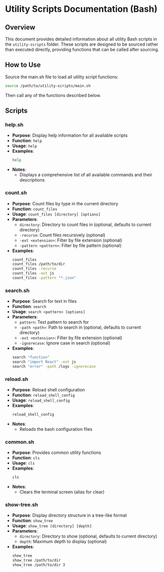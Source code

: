 # Utility Scripts Documentation (Bash)

## Overview
This document provides detailed information about all utility Bash scripts in the `utility-scripts` folder. These scripts are designed to be sourced rather than executed directly, providing functions that can be called after sourcing.

## How to Use
Source the main.sh file to load all utility script functions:
```bash
source /path/to/utility-scripts/main.sh
```

Then call any of the functions described below.

## Scripts

### help.sh
* **Purpose**: Display help information for all available scripts
* **Function**: `help`
* **Usage**: `help`
* **Examples**:
  ```bash
  help
  ```
* **Notes**:
  - Displays a comprehensive list of all available commands and their descriptions

### count.sh
* **Purpose**: Count files by type in the current directory
* **Function**: `count_files`
* **Usage**: `count_files [directory] [options]`
* **Parameters**:
  - `directory`: Directory to count files in (optional, defaults to current directory)
  - `-recurse`: Count files recursively (optional)
  - `-ext <extension>`: Filter by file extension (optional)
  - `-pattern <pattern>`: Filter by file pattern (optional)
* **Examples**:
  ```bash
  count_files
  count_files /path/to/dir
  count_files -recurse
  count_files -ext js
  count_files -pattern "*.json"
  ```

### search.sh
* **Purpose**: Search for text in files
* **Function**: `search`
* **Usage**: `search <pattern> [options]`
* **Parameters**:
  - `pattern`: Text pattern to search for
  - `-path <path>`: Path to search in (optional, defaults to current directory)
  - `-ext <extension>`: Filter by file extension (optional)
  - `-ignorecase`: Ignore case in search (optional)
* **Examples**:
  ```bash
  search "function"
  search "import React" -ext js
  search "error" -path /logs -ignorecase
  ```

### reload.sh
* **Purpose**: Reload shell configuration
* **Function**: `reload_shell_config`
* **Usage**: `reload_shell_config`
* **Examples**:
  ```bash
  reload_shell_config
  ```
* **Notes**:
  - Reloads the bash configuration files

### common.sh
* **Purpose**: Provides common utility functions
* **Function**: `cls`
* **Usage**: `cls`
* **Examples**:
  ```bash
  cls
  ```
* **Notes**:
  - Clears the terminal screen (alias for clear)

### show-tree.sh
* **Purpose**: Display directory structure in a tree-like format
* **Function**: `show_tree`
* **Usage**: `show_tree [directory] [depth]`
* **Parameters**:
  - `directory`: Directory to show (optional, defaults to current directory)
  - `depth`: Maximum depth to display (optional)
* **Examples**:
  ```bash
  show_tree
  show_tree /path/to/dir
  show_tree /path/to/dir 3
  ```
